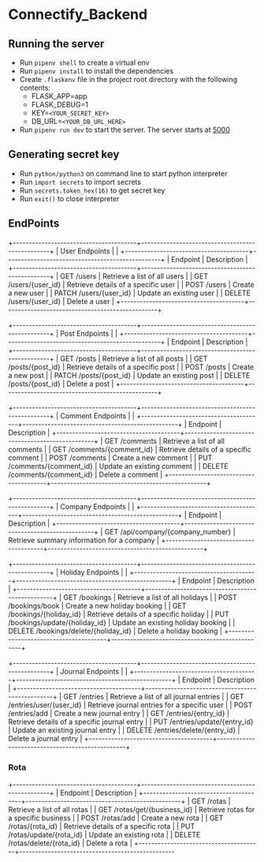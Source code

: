 # Connectify_Backend
## Running the server
- Run `pipenv shell` to create a virtual env
- Run `pipenv install` to install the dependencies
- Create `.flaskenv` file in the project root directory with the following contents:
    - FLASK_APP=app
    - FLASK_DEBUG=1
    - KEY=`<YOUR_SECRET_KEY>`
    - DB_URL=`<YOUR_DB_URL_HERE>`
- Run `pipenv run dev` to  start the server. The server starts at [5000](http://127.0.0.1:5000)

## Generating secret key
- Run `python/python3` on command line to start python interpreter
- Run `import secrets` to import secrets
- Run `secrets.token_hex(16)` to get secret key
- Run `exit()` to close interpreter

## EndPoints 

+---------------------------------------+-------------------------------------------------+
| User Endpoints                        |                                                 |
+---------------------------------------+-------------------------------------------------+
| Endpoint                              | Description                                     |
+---------------------------------------+-------------------------------------------------+
| GET /users                            | Retrieve a list of all users                    |
| GET /users/{user_id}                  | Retrieve details of a specific user             |
| POST /users                           | Create a new user                               |
| PATCH /users/{user_id}                | Update an existing user                         |
| DELETE /users/{user_id}               | Delete a user                                   |
+---------------------------------------+-------------------------------------------------+

+---------------------------------------+-------------------------------------------------+
| Post Endpoints                        |                                                 |
+---------------------------------------+-------------------------------------------------+
| Endpoint                              | Description                                     |
+---------------------------------------+-------------------------------------------------+
| GET /posts                            | Retrieve a list of all posts                    |
| GET /posts/{post_id}                  | Retrieve details of a specific post             |
| POST /posts                           | Create a new post                               |
| PATCH /posts/{post_id}                | Update an existing post                         |
| DELETE /posts/{post_id}               | Delete a post                                   |
+---------------------------------------+-------------------------------------------------+

+---------------------------------------+-------------------------------------------------+
| Comment Endpoints                     |                                                 |
+---------------------------------------+-------------------------------------------------+
| Endpoint                              | Description                                     |
+---------------------------------------+-------------------------------------------------+
| GET /comments                         | Retrieve a list of all comments                 |
| GET /comments/{comment_id}            | Retrieve details of a specific comment          |
| POST /comments                        | Create a new comment                            |
| PUT /comments/{comment_id}            | Update an existing comment                      |
| DELETE /comments/{comment_id}         | Delete a comment                                |
+---------------------------------------+-------------------------------------------------+

+---------------------------------------+-------------------------------------------------+
| Company Endpoints                     |                                                 |
+---------------------------------------+-------------------------------------------------+
| Endpoint                              | Description                                     |
+---------------------------------------+-------------------------------------------------+
| GET /api/company/{company_number}     | Retrieve summary information for a company       |
+---------------------------------------+-------------------------------------------------+

+---------------------------------------+-------------------------------------------------+
| Holiday Endpoints                     |                                                 |
+---------------------------------------+-------------------------------------------------+
| Endpoint                              | Description                                     |
+---------------------------------------+-------------------------------------------------+
| GET /bookings                         | Retrieve a list of all holidays                 |
| POST /bookings/book                   | Create a new holiday booking                     |
| GET /bookings/{holiday_id}            | Retrieve details of a specific holiday          |
| PUT /bookings/update/{holiday_id}     | Update an existing holiday booking               |
| DELETE /bookings/delete/{holiday_id}  | Delete a holiday booking                         |
+---------------------------------------+-------------------------------------------------+

+---------------------------------------+-------------------------------------------------+
| Journal Endpoints                     |                                                 |
+---------------------------------------+-------------------------------------------------+
| Endpoint                              | Description                                     |
+---------------------------------------+-------------------------------------------------+
| GET /entries                          | Retrieve a list of all journal entries          |
| GET /entries/user/{user_id}           | Retrieve journal entries for a specific user    |
| POST /entries/add                     | Create a new journal entry                      |
| GET /entries/{entry_id}               | Retrieve details of a specific journal entry    |
| PUT /entries/update/{entry_id}        | Update an existing journal entry                |
| DELETE /entries/delete/{entry_id}     | Delete a journal entry                          |
+---------------------------------------+-------------------------------------------------+

### Rota 
+---------------------------------------+-------------------------------------------------+
| Endpoint                              | Description                                     |
+---------------------------------------+-------------------------------------------------+
| GET /rotas                            | Retrieve a list of all rotas                    |
| GET /rotas/get/{business_id}          | Retrieve rotas for a specific business          |
| POST /rotas/add                       | Create a new rota                               |
| GET /rotas/{rota_id}                   | Retrieve details of a specific rota             |
| PUT /rotas/update/{rota_id}            | Update an existing rota                         |
| DELETE /rotas/delete/{rota_id}         | Delete a rota                                   |
+---------------------------------------+-------------------------------------------------
